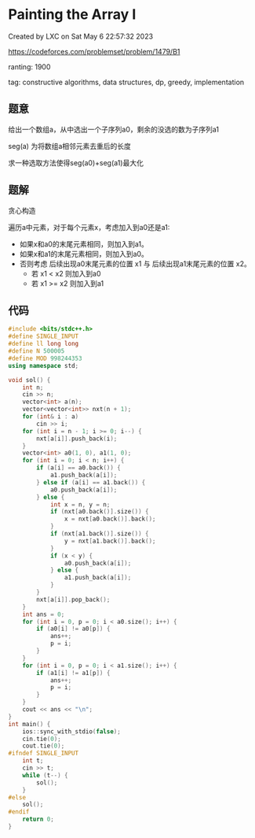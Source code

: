 # Painting the Array I

Created by LXC on Sat May  6 22:57:32 2023

https://codeforces.com/problemset/problem/1479/B1

ranting: 1900

tag: constructive algorithms, data structures, dp, greedy, implementation

## 题意

给出一个数组a，从中选出一个子序列a0，剩余的没选的数为子序列a1

seg(a) 为将数组a相邻元素去重后的长度

求一种选取方法使得seg(a0)+seg(a1)最大化

## 题解

贪心构造

遍历a中元素，对于每个元素x，考虑加入到a0还是a1:
* 如果x和a0的末尾元素相同，则加入到a1。
* 如果x和a1的末尾元素相同，则加入到a0。
* 否则考虑 后续出现a0末尾元素的位置 x1 与 后续出现a1末尾元素的位置 x2。 
    * 若 x1 < x2 则加入到a0
    * 若 x1 >= x2 则加入到a1


## 代码

``` cpp
#include <bits/stdc++.h>
#define SINGLE_INPUT
#define ll long long
#define N 500005
#define MOD 998244353
using namespace std;

void sol() {
    int n;
    cin >> n;
    vector<int> a(n);
    vector<vector<int>> nxt(n + 1);
    for (int& i : a)
        cin >> i;
    for (int i = n - 1; i >= 0; i--) {
        nxt[a[i]].push_back(i);
    }
    vector<int> a0(1, 0), a1(1, 0);
    for (int i = 0; i < n; i++) {
        if (a[i] == a0.back()) {
            a1.push_back(a[i]);
        } else if (a[i] == a1.back()) {
            a0.push_back(a[i]);
        } else {
            int x = n, y = n;
            if (nxt[a0.back()].size()) {
                x = nxt[a0.back()].back();
            }
            if (nxt[a1.back()].size()) {
                y = nxt[a1.back()].back();
            }
            if (x < y) {
                a0.push_back(a[i]);
            } else {
                a1.push_back(a[i]);
            }
        }
        nxt[a[i]].pop_back();
    }
    int ans = 0;
    for (int i = 0, p = 0; i < a0.size(); i++) {
        if (a0[i] != a0[p]) {
            ans++;
            p = i;
        }
    }
    for (int i = 0, p = 0; i < a1.size(); i++) {
        if (a1[i] != a1[p]) {
            ans++;
            p = i;
        }
    }
    cout << ans << "\n";
}
int main() {
    ios::sync_with_stdio(false);
    cin.tie(0);
    cout.tie(0);
#ifndef SINGLE_INPUT
    int t;
    cin >> t;
    while (t--) {
        sol();
    }
#else
    sol();
#endif
    return 0;
}
```